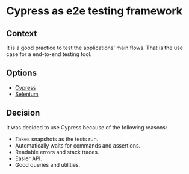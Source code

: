 # Cypress as e2e testing framework

## Context

It is a good practice to test the applications' main flows. That is the use case for a end-to-end testing tool.

## Options

- [Cypress](https://www.cypress.io/)
- [Selenium](https://www.selenium.dev/)

## Decision

It was decided to use Cypress because of the following reasons:

- Takes snapshots as the tests run.
- Automatically waits for commands and assertions.
- Readable errors and stack traces.
- Easier API.
- Good queries and utilities.
